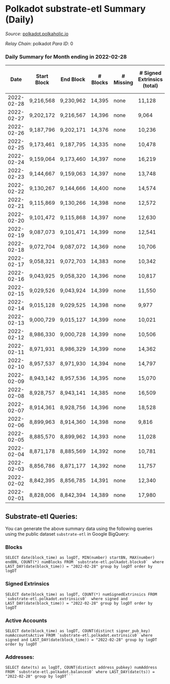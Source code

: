 # Polkadot substrate-etl Summary (Daily)

_Source_: [polkadot.polkaholic.io](https://polkadot.polkaholic.io)

*Relay Chain*: polkadot
*Para ID*: 0



### Daily Summary for Month ending in 2022-02-28


| Date | Start Block | End Block | # Blocks | # Missing | # Signed Extrinsics (total) | # Active Accounts | # Addresses with Balances | # Events | # Transfers | # XCM Transfers In | # XCM Transfers Out |
| ---- | ----------- | --------- | -------- | --------- | --------------------------- | ----------------- | ------------------------- | -------- | ----------- | ------------------ | ------------------- |
| 2022-02-28 | 9,216,568 | 9,230,962 | 14,395 | none  | 11,128 | 4,335 | 910,833 | 231,356 | 11,651 ($229,341,456.77) |   |   |
| 2022-02-27 | 9,202,172 | 9,216,567 | 14,396 | none  | 9,064 | 3,735 |  | 221,842 | 9,234 ($65,199,612.97) |   |   |
| 2022-02-26 | 9,187,796 | 9,202,171 | 14,376 | none  | 10,236 | 4,312 |  | 225,823 | 9,730 ($261,517,386.79) |   |   |
| 2022-02-25 | 9,173,461 | 9,187,795 | 14,335 | none  | 10,478 | 4,680 |  | 223,063 | 9,750 ($250,006,701.99) |   |   |
| 2022-02-24 | 9,159,064 | 9,173,460 | 14,397 | none  | 16,219 | 6,408 |  | 272,553 | 16,011 ($262,571,800.21) |   |   |
| 2022-02-23 | 9,144,667 | 9,159,063 | 14,397 | none  | 13,748 | 6,590 |  | 254,315 | 13,526 ($119,931,275.58) |   |   |
| 2022-02-22 | 9,130,267 | 9,144,666 | 14,400 | none  | 14,574 | 7,002 |  | 258,696 | 14,120 ($798,877,130.58) |   |   |
| 2022-02-21 | 9,115,869 | 9,130,266 | 14,398 | none  | 12,572 | 5,383 |  | 246,780 | 11,990 ($140,795,271.05) |   |   |
| 2022-02-20 | 9,101,472 | 9,115,868 | 14,397 | none  | 12,630 | 5,271 |  | 240,388 | 11,975 ($109,985,980.01) |   |   |
| 2022-02-19 | 9,087,073 | 9,101,471 | 14,399 | none  | 12,541 | 6,557 |  | 243,564 | 11,964 ($69,984,282.40) |   |   |
| 2022-02-18 | 9,072,704 | 9,087,072 | 14,369 | none  | 10,706 | 4,642 |  | 221,422 | 10,076 ($106,979,676.57) |   |   |
| 2022-02-17 | 9,058,321 | 9,072,703 | 14,383 | none  | 10,342 | 4,698 |  | 222,413 | 9,786 ($118,760,390.19) |   |   |
| 2022-02-16 | 9,043,925 | 9,058,320 | 14,396 | none  | 10,817 | 4,871 |  | 227,192 | 10,189 ($59,595,220.66) |   |   |
| 2022-02-15 | 9,029,526 | 9,043,924 | 14,399 | none  | 11,550 | 5,329 |  | 233,332 | 10,780 ($153,818,862.57) |   |   |
| 2022-02-14 | 9,015,128 | 9,029,525 | 14,398 | none  | 9,977 | 4,517 |  | 219,497 | 9,407 ($79,662,540.66) |   |   |
| 2022-02-13 | 9,000,729 | 9,015,127 | 14,399 | none  | 10,021 | 4,508 |  | 223,995 | 9,384 ($52,835,882.97) |   |   |
| 2022-02-12 | 8,986,330 | 9,000,728 | 14,399 | none  | 10,506 | 4,636 |  | 228,055 | 10,097 ($60,916,553.83) |   |   |
| 2022-02-11 | 8,971,931 | 8,986,329 | 14,399 | none  | 14,362 | 6,698 |  | 258,244 | 14,256 ($160,896,895.15) |   |   |
| 2022-02-10 | 8,957,537 | 8,971,930 | 14,394 | none  | 14,797 | 6,687 |  | 263,235 | 14,576 ($223,103,251.75) |   |   |
| 2022-02-09 | 8,943,142 | 8,957,536 | 14,395 | none  | 15,070 | 7,199 |  | 256,788 | 15,305 ($138,471,419.47) |   |   |
| 2022-02-08 | 8,928,757 | 8,943,141 | 14,385 | none  | 16,509 | 9,497 |  | 278,034 | 16,500 ($184,307,004.10) |   |   |
| 2022-02-07 | 8,914,361 | 8,928,756 | 14,396 | none  | 18,528 | 7,964 |  | 308,461 | 15,319 ($201,398,116.49) |   |   |
| 2022-02-06 | 8,899,963 | 8,914,360 | 14,398 | none  | 9,816 |  |  | 222,805 | 9,525 ($52,072,085.72) |   |   |
| 2022-02-05 | 8,885,570 | 8,899,962 | 14,393 | none  | 11,028 |  |  | 233,690 | 10,656 ($77,007,101.01) |   |   |
| 2022-02-04 | 8,871,178 | 8,885,569 | 14,392 | none  | 10,781 |  |  | 229,864 | 10,406 ($171,845,554.31) |   |   |
| 2022-02-03 | 8,856,786 | 8,871,177 | 14,392 | none  | 11,757 | 5,462 |  | 240,882 | 11,630 ($140,962,998.50) |   |   |
| 2022-02-02 | 8,842,395 | 8,856,785 | 14,391 | none  | 12,340 |  |  | 245,434 | 12,157 ($123,888,204.78) |   |   |
| 2022-02-01 | 8,828,006 | 8,842,394 | 14,389 | none  | 17,980 | 10,723 |  | 299,204 | 17,927 ($734,375,825.65) |   |   |

## Substrate-etl Queries:
You can generate the above summary data using the following queries using the public dataset `substrate-etl` in Google BigQuery:


### Blocks
```
SELECT date(block_time) as logDT, MIN(number) startBN, MAX(number) endBN, COUNT(*) numBlocks FROM `substrate-etl.polkadot.blocks0`  where LAST_DAY(date(block_time)) = "2022-02-28" group by logDT order by logDT
```


### Signed Extrinsics
```
SELECT date(block_time) as logDT, COUNT(*) numSignedExtrinsics FROM `substrate-etl.polkadot.extrinsics0`  where signed and LAST_DAY(date(block_time)) = "2022-02-28" group by logDT order by logDT
```


### Active Accounts
```
SELECT date(block_time) as logDT, COUNT(distinct signer_pub_key) numAccountsActive FROM `substrate-etl.polkadot.extrinsics0` where signed and LAST_DAY(date(block_time)) = "2022-02-28" group by logDT order by logDT
```


### Addresses:
```
SELECT date(ts) as logDT, COUNT(distinct address_pubkey) numAddress FROM `substrate-etl.polkadot.balances0` where LAST_DAY(date(ts)) = "2022-02-28" group by logDT```

